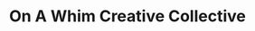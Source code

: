 ---
title: "On A Whim Creative Collective"
url: /racine/on-a-whim-creative-collective/
shop: Kunst
---